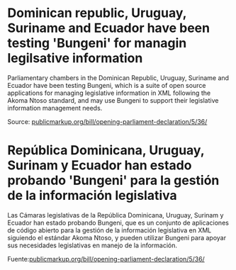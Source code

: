 # Dominican republic, Uruguay, Suriname and Ecuador have been testing 'Bungeni' for managin legilsative information

Parliamentary chambers in the Dominican Republic, Uruguay, Suriname and Ecuador have been testing Bungeni, which is a suite of open source applications for managing legislative information in XML following the Akoma Ntoso standard, and may use Bungeni to support their legislative information management needs.

Source: [publicmarkup.org/bill/opening-parliament-declaration/5/36/](http://publicmarkup.org/bill/opening-parliament-declaration/5/36/)

# República Dominicana, Uruguay, Surinam y Ecuador han estado probando 'Bungeni' para la gestión de la información legislativa

Las Cámaras legislativas de la República Dominicana, Uruguay, Surinam y Ecuador han estado probando Bungeni, que es un conjunto  de aplicaciones de código abierto para la gestión de la información legislativa en XML siguiendo el estándar Akoma Ntoso, y pueden utilizar Bungeni para apoyar sus necesidades legislativas en manejo de la información.

Fuente:[publicmarkup.org/bill/opening-parliament-declaration/5/36/](http://publicmarkup.org/bill/opening-parliament-declaration/5/36/)
